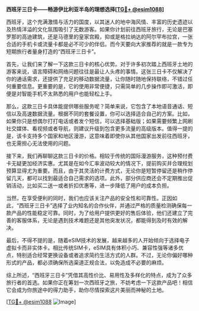 **西班牙三日卡——畅游伊比利亚半岛的理想选择[[TG💪+ @esim1088](https://t.me/s/esim1088)]**

西班牙，这个充满激情与活力的国度，以其迷人的地中海风情、丰富的历史遗迹以及热情洋溢的文化氛围吸引了无数游客。如果你计划前往西班牙旅行，无论是巴塞罗那的高迪建筑，还是马德里的皇家宫殿，抑或是格拉纳达的阿尔罕布拉宫，一张合适的手机卡或流量卡都是必不可少的伴侣。而今天要向大家推荐的就是一款专为短期旅行者量身打造的“西班牙三日卡”。

首先，让我们来了解一下这款三日卡的核心优势。对于许多初次踏上西班牙土地的游客来说，语言障碍和网络问题往往是最让人头疼的事情。这张三日卡不仅解决了你的通话需求，还提供了充足的移动数据流量，让你随时随地保持联络，不错过任何重要信息。更重要的是，它的使用非常便捷，只需简单的几步操作即可激活，即便是对智能手机不太熟悉的用户也能轻松上手。

那么，这款三日卡具体能提供哪些服务呢？简单来说，它包含了本地语音通话、短信以及高速数据流量。根据不同的套餐设置，你可以选择适合自己的方案。比如，如果你只是想偶尔打打电话或者发个短信，可以选择基础版；如果需要频繁上网刷社交媒体、看视频或者导航，则建议升级到包含更多流量的高级版本。值得一提的是，该卡支持多个国家和地区漫游，这意味着即使你从其他国家出发前往西班牙，也无需担心无法使用的问题。

接下来，我们再聊聊这款三日卡的价格。相较于传统的国际漫游服务，这种预付费卡无疑更加经济实惠。尤其是在如今汇率波动较大的情况下，提前购买并合理规划预算显得尤为重要。而且，由于其灵活的计费方式，无论你是短暂停留还是稍作停留几天，都可以找到最适合自己需求的选项。此外，部分供应商还会不定期推出促销活动，比如买二送一或者折扣优惠等，进一步降低了用户的成本负担。

当然，在享受便利的同时，我们也应该关注产品的安全性和可靠性。正因如此，“西班牙三日卡”选择了业内知名的合作伙伴，并通过严格的质量检测确保每一款产品的性能稳定可靠。同时，为了给用户提供更好的售后体验，他们还建立了完善的客服体系，无论是遇到技术难题还是其他突发状况，都能得到及时有效的解决。

最后，不得不提的是，随着eSIM技术的发展，越来越多的人开始倾向于选择电子虚拟卡而非实体卡。相比传统SIM卡，eSIM具有体积小巧、兼容性强等诸多优点，特别适合经常更换设备或者追求简约生活方式的人群。不过，无论你偏好哪种形式的产品，都必须确保所选渠道正规合法，以免造成不必要的麻烦。

综上所述，“西班牙三日卡”凭借其高性价比、易用性及多样化的特点，成为了众多旅行者的首选。如果你正在筹划一次西班牙之旅，不妨考虑一下这款产品吧！相信它会成为你旅途中的得力助手，助你尽情探索这片美丽而神秘的土地。

[[TG💪+ @esim1088](https://t.me/s/esim1088) ![Image](https://i.postimg.cc/4NQfJmqS/Snipaste-2025-05-13-00-14-12.png)]